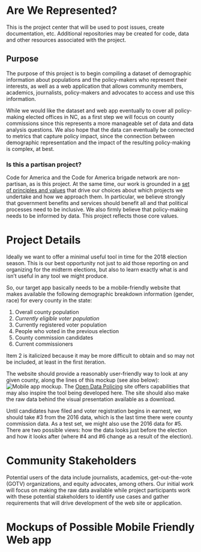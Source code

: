 # Are We Represented?
This is the project center that will be used to post issues, create documentation, etc. Additional repositories may be created for code, data and other resources associated with the project.

## Purpose 

The purpose of this project is to begin compiling a dataset of demographic information about populations and the policy-makers who represent their interests, as well as a web application that allows community members, academics, journalists, policy-makers and advocates to access and use this information.

While we would like the dataset and web app eventually to cover all policy-making elected offices in NC, as a first step we will focus on county commissions since this represents a more manageable set of data and data analysis questions. We also hope that the data can eventually be connected to metrics that capture policy impact, since the connection between demographic representation and the impact of the resulting policy-making is complex, at best.

### Is this a partisan project?

Code for America and the Code for America brigade network are non-partisan, as is this project. At the same time, our work is grounded in a [set of principles and values](https://www.codeforamerica.org/how/values) that drive our choices about which projects we undertake and how we approach them. In particular, we believe strongly that government benefits and services should benefit all and that political processes need to be inclusive. We also firmly believe that policy-making needs to be informed by data. This project reflects those core values.

# Project Details

Ideally we want to offer a minimal useful tool in time for the 2018 election season. This is our best opportunity not just to aid those reporting on and organizing for the midterm elections, but also to learn exactly what is and isn’t useful in any tool we might produce.

So, our target app basically needs to be a mobile-friendly website that makes available the following demographic breakdown information (gender, race) for every county in the state:

1. Overall county population
2. _Currently eligible voter population_
3. Currently registered voter population
4. People who voted in the previous election
5. County commission candidates
6. Current commissioners

Item 2 is italicized because it may be more difficult to obtain and so may not be included, at least in the first iteration.

The website should provide a reasonably user-friendly way to look at any given county, along the lines of this mockup (see also below):
![Mobile app mockup](https://github.com/Open-NC/Are-We-Represented-Project-Center/blob/master/assets/AWR-Home.png "Logo Title Text 1"). The [Open Data Policing](https://opendatapolicing.com/) site offers capabilities that may also inspire the tool being developed here. The site should also make the raw data behind the visual presentation available as a download.

Until candidates have filed and voter registration begins in earnest, we should take #3 from the 2016 data, which is the last time there were county commission data. As a test set, we might also use the 2016 data for #5. There are two possible views: how the data looks just before the election and how it looks after (where #4 and #6 change as a result of the election).

# Community Stakeholders

Potential users of the data include journalists, academics, get-out-the-vote (GOTV) organizations, and equity advocates, among others. Our initial work will focus on making the raw data available while project participants work with these potential stakeholders to identify use cases and gather requirements that will drive development of the web site or application.

# Mockups of Possible Mobile Friendly Web app
